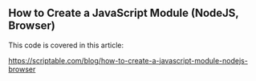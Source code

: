 
## How to Create a JavaScript Module (NodeJS, Browser)

This code is covered in this article:

https://scriptable.com/blog/how-to-create-a-javascript-module-nodejs-browser